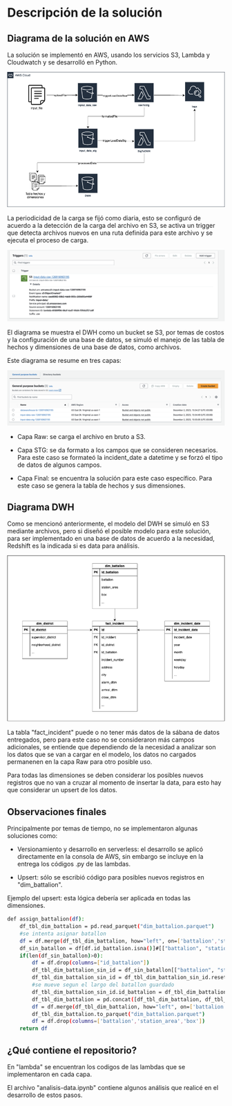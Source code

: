 # Descripción de la solución 

## Diagrama de la solución en AWS

La solución se implementó en AWS, usando los servicios S3, Lambda y Cloudwatch y se desarrolló en Python.

![aws](/img/Diagrama-AWS.png)

La periodicidad de la carga se fijó como diaria, esto se configuró de acuerdo a la detección de la carga del archivo en S3, se activa un trigger que detecta archivos nuevos en una ruta definida para este archivo y se ejecuta el proceso de carga. 

![trigger](/img/triggerS3.png)

El diagrama se muestra el DWH como un bucket se S3, por temas de costos y la configuración de una base de datos, se simuló el manejo de las tabla de hechos y dimensiones de una base de datos, como archivos.

Este diagrama se resume en tres capas:

![s3](/img/buckets.png)

- Capa Raw: se carga el archivo en bruto a S3.
- Capa STG: se da formato a los campos que se consideren necesarios. Para este caso se formateó la incident_date a datetime y se forzó el tipo de datos de algunos campos.

- Capa Final: se encuentra la solución para este caso específico. Para este caso se genera la tabla de hechos y sus dimensiones.


## Diagrama DWH

Como se mencionó anteriormente, el modelo del DWH se simuló en S3 mediante archivos, pero si diseñó el posible modelo para este solución, para ser implementado en una base de datos de acuerdo a la necesidad, Redshift es la indicada si es data para análisis.

![DWH](/img/fact-dim.png)

La tabla "fact_incident" puede o no tener más datos de la sábana de datos entregados, pero para este caso no se consideraron más campos adicionales, se entiende que dependiendo de la necesidad a analizar son los datos que se van a cargar en el modelo, los datos no cargados permanenen en la capa Raw para otro posible uso.


Para todas las dimensiones se deben considerar los posibles nuevos registros que no van a cruzar al momento de insertar la data, para esto hay que considerar un upsert de los datos.

## Observaciones finales

Principalmente por temas de tiempo, no se implementaron algunas soluciones como:

- Versionamiento y desarrollo en serverless: el desarrollo se aplicó directamente en la consola de AWS, sin embargo se incluye en la entrega los códigos .py de las lambdas.

- Upsert: sólo se escribió código para posibles nuevos registros en "dim_battalion".

Ejemplo del upsert: esta lógica debería ser aplicada en todas las dimensiones.
```bash
def assign_battalion(df):
    df_tbl_dim_battalion = pd.read_parquet("dim_battalion.parquet")
    #se intenta asignar batallon
    df = df.merge(df_tbl_dim_battalion, how="left", on=['battalion','station_area','box'])
    df_sin_batallon = df[df.id_battalion.isna()]#[["battalion", "station_area", "box"]]
    if(len(df_sin_batallon)>0):
        df = df.drop(columns=["id_battalion"])
        df_tbl_dim_battalion_sin_id = df_sin_batallon[["battalion", "station_area", "box"]].drop_duplicates()
        df_tbl_dim_battalion_sin_id = df_tbl_dim_battalion_sin_id.reset_index(drop=True).reset_index().rename(columns={'index':'id_battalion'})
        #se mueve segun el largo del batallon guardado
        df_tbl_dim_battalion_sin_id.id_battalion = df_tbl_dim_battalion_sin_id.id_battalion + len(df_tbl_dim_battalion)
        df_tbl_dim_battalion = pd.concat([df_tbl_dim_battalion, df_tbl_dim_battalion_sin_id])
        df = df.merge(df_tbl_dim_battalion, how="left", on=['battalion','station_area','box'])
        df_tbl_dim_battalion.to_parquet("dim_battalion.parquet")
        df = df.drop(columns=['battalion','station_area','box'])
    return df 
```

## ¿Qué contiene el repositorio?

En "lambda" se encuentran los codigos de las lambdas que se implementaron en cada capa.

El archivo  "analisis-data.ipynb" contiene algunos análisis que realicé en el desarrollo de estos pasos.

